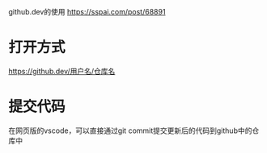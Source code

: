 github.dev的使用
https://sspai.com/post/68891
# 打开方式
https://github.dev/用户名/仓库名
# 提交代码
在网页版的vscode，可以直接通过git commit提交更新后的代码到github中的仓库中